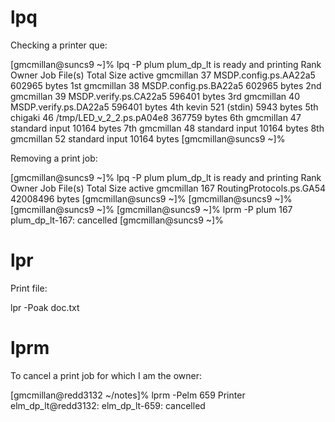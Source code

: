 # lpq

Checking a printer que:

[gmcmillan@suncs9 ~]% lpq -P plum
plum_dp_lt is ready and printing
Rank    Owner   Job     File(s)                         Total Size
active  gmcmillan       37      MSDP.config.ps.AA22a5           602965 bytes
1st     gmcmillan       38      MSDP.config.ps.BA22a5           602965 bytes
2nd     gmcmillan       39      MSDP.verify.ps.CA22a5           596401 bytes
3rd     gmcmillan       40      MSDP.verify.ps.DA22a5           596401 bytes
4th     kevin   521     (stdin)                         5943 bytes
5th     chigaki 46      /tmp/LED_v_2_2.ps.pA04e8        367759 bytes
6th     gmcmillan       47      standard input                  10164 bytes
7th     gmcmillan       48      standard input                  10164 bytes
8th     gmcmillan       52      standard input                  10164 bytes
[gmcmillan@suncs9 ~]% 


Removing a print job:

[gmcmillan@suncs9 ~]% lpq -P plum
plum_dp_lt is ready and printing
Rank    Owner   Job     File(s)                         Total Size
active  gmcmillan       167     RoutingProtocols.ps.GA54        42008496 bytes
[gmcmillan@suncs9 ~]% 
[gmcmillan@suncs9 ~]% 
[gmcmillan@suncs9 ~]% 
[gmcmillan@suncs9 ~]% lprm -P plum 167
plum_dp_lt-167: cancelled
[gmcmillan@suncs9 ~]%

# lpr

Print file:

lpr -Poak doc.txt

# lprm

To cancel a print job for which I am the owner:

[gmcmillan@redd3132 ~/notes]% lprm -Pelm 659
Printer elm_dp_lt@redd3132:
elm_dp_lt-659: cancelled

